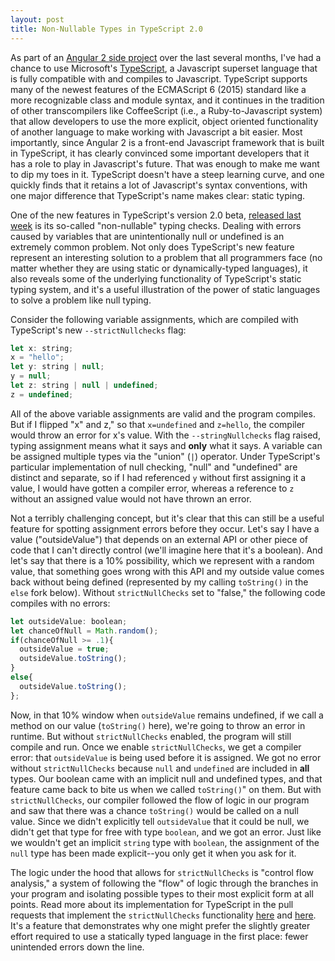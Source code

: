 ```yaml
---
layout: post
title: Non-Nullable Types in TypeScript 2.0
---
```



As part of an [Angular 2 side project](https://github.com/pbsugg/NoteBlog) over the last several months, I've had a chance to use Microsoft's [TypeScript](https://www.typescriptlang.org), a Javascript superset language that is fully compatible with and compiles to Javascript. TypeScript supports many of the newest features of the ECMAScript 6 (2015) standard like a more recognizable class and module syntax, and it continues in the tradition of other transcompilers like CoffeeScript (i.e., a Ruby-to-Javascript system) that allow developers to use the more explicit, object oriented functionality of another language to make working with Javascript a bit easier. Most importantly, since Angular 2 is a front-end Javascript framework that is built in TypeScript, it has clearly convinced some important developers that it has a role to play in Javascript's future. That was enough to make me want to dip my toes in it.  TypeScript doesn't have a steep learning curve, and one quickly finds that it retains a lot of Javascript's syntax conventions, with one major difference that TypeScript's name makes clear: static typing.  

One of the new features in TypeScript's version 2.0 beta, [released last week](https://blogs.msdn.microsoft.com/typescript/2016/07/11/announcing-typescript-2-0-beta/) is its so-called "non-nullable" typing checks. Dealing with errors caused by variables that are unintentionally null or undefined is an extremely common problem. Not only does TypeScript's new feature represent an interesting solution to a problem that all programmers face (no matter whether they are using static or dynamically-typed languages), it also reveals some of the underlying functionality of TypeScript's static typing system, and it's a useful illustration of the power of static languages to solve a problem like null typing.

Consider the following variable assignments, which are compiled with TypeScript's new `--strictNullchecks` flag:

```javascript
let x: string;
x = "hello";
let y: string | null;
y = null;
let z: string | null | undefined;
z = undefined;
```

All of the above variable assignments are valid and the program compiles.  But if I flipped "x" and z," so that `x=undefined` and `z=hello`, the compiler would throw an error for x's value.  With the `--stringNullchecks` flag raised, typing assignment means what it says and **only** what it says. A variable can be assigned multiple types via the "union" (`|`) operator. Under TypeScript's particular implementation of null checking, "null" and "undefined" are distinct and separate, so if I had referenced `y` without first assigning it a value, I would have gotten a compiler error, whereas a reference  to `z` without an assigned value would not have thrown an error.

Not a terribly challenging concept, but it's clear that this can still be a useful feature for spotting assignment errors before they occur.  Let's say I have a value ("outsideValue") that depends on an external API or other piece of code that I can't directly control (we'll imagine here that it's a boolean). And let's say that there is a 10% possibility, which we represent with a random value, that something goes wrong with this API and my outside value comes back without being defined (represented by my calling `toString()` in the `else` fork below). Without `strictNullChecks` set to "false," the following code compiles with no errors:

```javascript
let outsideValue: boolean;
let chanceOfNull = Math.random();
if(chanceOfNull >= .1){
  outsideValue = true;
  outsideValue.toString();
}
else{
  outsideValue.toString();
};
```

Now, in that 10% window when `outsideValue` remains undefined, if we call a method on our value (`toString()` here), we're going to throw an error in runtime. But without `strictNullChecks` enabled, the program will still compile and run.  Once we enable `strictNullChecks`, we get a compiler error: that `outsideValue` is being used before it is assigned. We got no error without `strictNullChecks` because `null` and `undefined` are included in **all** types.  Our boolean came with an implicit null and undefined types, and that feature came back to bite us when we called `toString()`" on them.  But with `strictNullChecks`, our compiler followed the flow of logic in our program and saw that there was a chance `toString()` would be called on a null value.  Since we didn't explicitly tell `outsideValue` that it could be null, we didn't get that type for free with type `boolean`, and we got an error.  Just like we wouldn't get an implicit `string` type with `boolean`, the assignment of the `null` type has been made explicit--you only get it when you ask for it.

The logic under the hood that allows for `strictNullChecks` is "control flow analysis," a system of following the "flow" of logic through the branches in your program and isolating possible types to their most explicit form at all points.  Read more about its implementation for TypeScript in the pull requests that implement the `strictNullChecks` functionality [here](https://github.com/Microsoft/TypeScript/pull/8010) and [here](https://github.com/Microsoft/TypeScript/pull/7140). It's a feature that demonstrates why one might prefer the slightly greater effort required to use a statically typed language in the first place: fewer unintended errors down the line.
